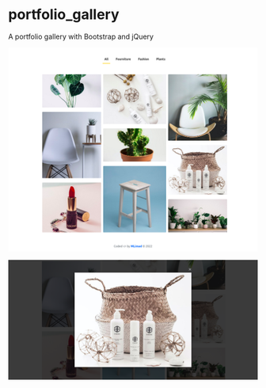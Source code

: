 # portfolio_gallery
A portfolio gallery with Bootstrap and jQuery 

![logo](Gallery/result.png)

![logo](Gallery/result2.png)
